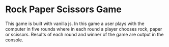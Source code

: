 # Rock Paper Scissors Game

This game is built with vanilla js. In this game a user plays with the computer in five rounds where in each round a player chooses rock, paper or scissors. Results of each round and winner of the game are output in the console.